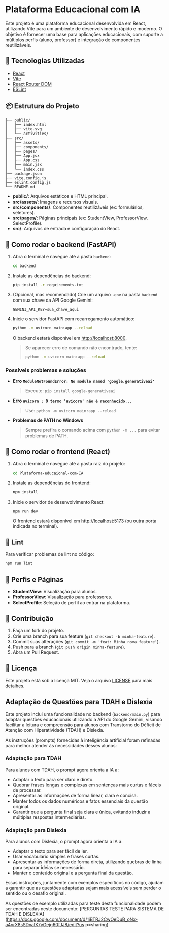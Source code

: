 # Plataforma Educacional com IA

Este projeto é uma plataforma educacional desenvolvida em React, utilizando Vite para um ambiente de desenvolvimento rápido e moderno. O objetivo é fornecer uma base para aplicações educacionais, com suporte a múltiplos perfis (aluno, professor) e integração de componentes reutilizáveis.

## 🚀 Tecnologias Utilizadas

- [React](https://react.dev/)
- [Vite](https://vitejs.dev/)
- [React Router DOM](https://reactrouter.com/)
- [ESLint](https://eslint.org/)

## 📦 Estrutura do Projeto

```
├── public/
│   ├── index.html
│   ├── vite.svg
│   └── activities/
├── src/
│   ├── assets/
│   ├── components/
│   ├── pages/
│   ├── App.jsx
│   ├── App.css
│   ├── main.jsx
│   └── index.css
├── package.json
├── vite.config.js
├── eslint.config.js
└── README.md
```

- **public/**: Arquivos estáticos e HTML principal.
- **src/assets/**: Imagens e recursos visuais.
- **src/components/**: Componentes reutilizáveis (ex: formulários, seletores).
- **src/pages/**: Páginas principais (ex: StudentView, ProfessorView, SelectProfile).
- **src/**: Arquivos de entrada e configuração do React.

## 🚀 Como rodar o backend (FastAPI)

1. Abra o terminal e navegue até a pasta `backend`:
   ```sh
   cd backend
   ```
2. Instale as dependências do backend:
   ```sh
   pip install -r requirements.txt
   ```
3. (Opcional, mas recomendado) Crie um arquivo `.env` na pasta `backend` com sua chave da API Google Gemini:
   ```env
   GEMINI_API_KEY=sua_chave_aqui
   ```
4. Inicie o servidor FastAPI com recarregamento automático:
   ```sh
   python -m uvicorn main:app --reload
   ```
   O backend estará disponível em [http://localhost:8000](http://localhost:8000).

   > Se aparecer erro de comando não encontrado, tente:
   > ```sh
   > python -m uvicorn main:app --reload
   > ```

### Possíveis problemas e soluções
- **Erro `ModuleNotFoundError: No module named 'google.generativeai'`**
  > Execute: `pip install google-generativeai`
- **Erro `uvicorn : O termo 'uvicorn' não é reconhecido...`**
  > Use: `python -m uvicorn main:app --reload`
- **Problemas de PATH no Windows**
  > Sempre prefira o comando acima com `python -m ...` para evitar problemas de PATH.

## 🚀 Como rodar o frontend (React)

1. Abra o terminal e navegue até a pasta raiz do projeto:
   ```sh
   cd Plataforma-educaional-com-IA
   ```
2. Instale as dependências do frontend:
   ```sh
   npm install
   ```
3. Inicie o servidor de desenvolvimento React:
   ```sh
   npm run dev
   ```
   O frontend estará disponível em [http://localhost:5173](http://localhost:5173) (ou outra porta indicada no terminal).

## 🧹 Lint

Para verificar problemas de lint no código:
```sh
npm run lint
```

## 👤 Perfis e Páginas

- **StudentView**: Visualização para alunos.
- **ProfessorView**: Visualização para professores.
- **SelectProfile**: Seleção de perfil ao entrar na plataforma.

## 📝 Contribuição

1. Faça um fork do projeto.
2. Crie uma branch para sua feature (`git checkout -b minha-feature`).
3. Commit suas alterações (`git commit -m 'feat: Minha nova feature'`).
4. Push para a branch (`git push origin minha-feature`).
5. Abra um Pull Request.

## 📄 Licença

Este projeto está sob a licença MIT. Veja o arquivo [LICENSE](LICENSE) para mais detalhes.

## Adaptação de Questões para TDAH e Dislexia

Este projeto inclui uma funcionalidade no backend (`backend/main.py`) para adaptar questões educacionais utilizando a API do Google Gemini, visando facilitar a leitura e compreensão para alunos com Transtorno do Déficit de Atenção com Hiperatividade (TDAH) e Dislexia.

As instruções (prompts) fornecidas à inteligência artificial foram refinadas para melhor atender às necessidades desses alunos:

### Adaptação para TDAH

Para alunos com TDAH, o prompt agora orienta a IA a:
- Adaptar o texto para ser claro e direto.
- Quebrar frases longas e complexas em sentenças mais curtas e fáceis de processar.
- Apresentar as informações de forma linear, clara e concisa.
- Manter todos os dados numéricos e fatos essenciais da questão original.
- Garantir que a pergunta final seja clara e única, evitando induzir a múltiplas respostas intermediárias.

### Adaptação para Dislexia

Para alunos com Dislexia, o prompt agora orienta a IA a:
- Adaptar o texto para ser fácil de ler.
- Usar vocabulário simples e frases curtas.
- Apresentar as informações de forma direta, utilizando quebras de linha para separar ideias se necessário.
- Manter o conteúdo original e a pergunta final da questão.

Essas instruções, juntamente com exemplos específicos no código, ajudam a garantir que as questões adaptadas sejam mais acessíveis sem perder o sentido ou o desafio original.

As questões de exemplo utilizadas para teste desta funcionalidade podem ser encontradas neste documento: [PERGUNTAS TESTE PARA SISTEMA DE TDAH E DISLEXIA](https://docs.google.com/document/d/1iBTRJ2CwOeDuB_oNx-a4vrX8sSDvalX7yGejg60fJJ8/edit?us p=sharing)